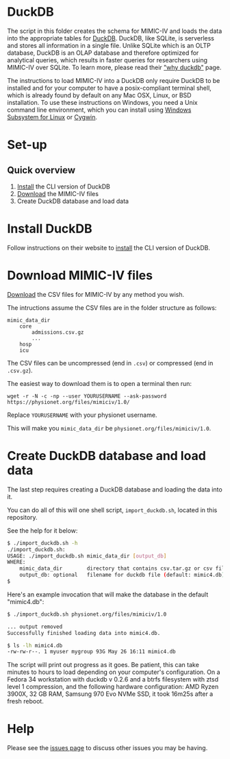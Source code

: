 # DuckDB

The script in this folder creates the schema for MIMIC-IV and
loads the data into the appropriate tables for
[DuckDB](https://duckdb.org/).
DuckDB, like SQLite, is serverless and
stores all information in a single file.
Unlike SQLite which is an OLTP database,
DuckDB is an OLAP database and therefore optimized for analytical queries,
which results in faster queries for researchers using MIMIC-IV over SQLite.
To learn more, please read their ["why duckdb"](https://duckdb.org/docs/why_duckdb)
page.

The instructions to load MIMIC-IV into a DuckDB
only require DuckDB to be installed and
for your computer to have a posix-compliant terminal shell,
which is already found by default on any Mac OSX, Linux, or BSD installation.
To use these instructions on Windows,
you need a Unix command line environment,
which you can install using
[Windows Subsystem for Linux](https://docs.microsoft.com/en-us/windows/wsl/install-win10)
or [Cygwin](https://www.cygwin.com/).

# Set-up

## Quick overview

1. [Install](https://duckdb.org/docs/installation/) the CLI version of DuckDB
2. [Download](https://physionet.org/content/mimiciv/1.0/) the MIMIC-IV files
3. Create DuckDB database and load data

# Install DuckDB

Follow instructions on their website to
[install](https://duckdb.org/docs/installation/)
the CLI version of DuckDB.

# Download MIMIC-IV files
[Download](https://physionet.org/content/mimiciv/1.0/)
the CSV files for MIMIC-IV by any method you wish.

The intructions assume the CSV files are in the folder structure as follows:
    
```
mimic_data_dir
    core
        admissions.csv.gz
        ...
    hosp
    icu
```

The CSV files can be uncompressed (end in `.csv`) or compressed (end in `.csv.gz`).

The easiest way to download them is to open a terminal then run:

```
wget -r -N -c -np --user YOURUSERNAME --ask-password https://physionet.org/files/mimiciv/1.0/
```

Replace `YOURUSERNAME` with your physionet username.

This will make you `mimic_data_dir` be `physionet.org/files/mimiciv/1.0`.

# Create DuckDB database and load data

The last step requires creating a DuckDB database and
loading the data into it.

You can do all of this will one shell script, `import_duckdb.sh`,
located in this repository.

See the help for it below:

```sh
$ ./import_duckdb.sh -h
./import_duckdb.sh:
USAGE: ./import_duckdb.sh mimic_data_dir [output_db]
WHERE:
    mimic_data_dir        directory that contains csv.tar.gz or csv files
    output_db: optional   filename for duckdb file (default: mimic4.db)
$
```

Here's an example invocation that will make the database in the default "mimic4.db":

```sh
$ ./import_duckdb.sh physionet.org/files/mimiciv/1.0

... output removed
Successfully finished loading data into mimic4.db.

$ ls -lh mimic4.db
-rw-rw-r--. 1 myuser mygroup 93G May 26 16:11 mimic4.db
```

The script will print out progress as it goes.
Be patient, this can take minutes to hours to load
depending on your computer's configuration.
On a Fedora 34 workstation with duckdb v 0.2.6 
and a btrfs filesystem with ztsd level 1 compression, and
the following hardware configuration:
AMD Ryzen 3900X, 32 GB RAM, Samsung 970 Evo NVMe SSD,
it took 16m25s after a fresh reboot.

# Help

Please see the [issues page](https://github.com/MIT-LCP/mimic-iv/issues) to discuss other issues you may be having.
